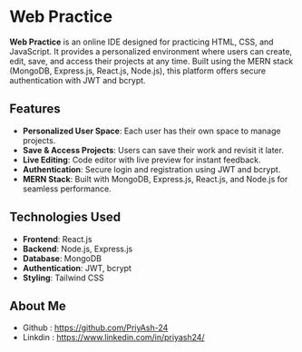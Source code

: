# Web Practice

**Web Practice** is an online IDE designed for practicing HTML, CSS, and JavaScript. It provides a personalized environment where users can create, edit, save, and access their projects at any time. Built using the MERN stack (MongoDB, Express.js, React.js, Node.js), this platform offers secure authentication with JWT and bcrypt.

## Features

- **Personalized User Space**: Each user has their own space to manage projects.
- **Save & Access Projects**: Users can save their work and revisit it later.
- **Live Editing**: Code editor with live preview for instant feedback.
- **Authentication**: Secure login and registration using JWT and bcrypt.
- **MERN Stack**: Built with MongoDB, Express.js, React.js, and Node.js for seamless performance.

## Technologies Used

- **Frontend**: React.js
- **Backend**: Node.js, Express.js
- **Database**: MongoDB
- **Authentication**: JWT, bcrypt
- **Styling**: Tailwind CSS

## About Me
- Github : https://github.com/PriyAsh-24
- Linkdin : https://www.linkedin.com/in/priyash24/
